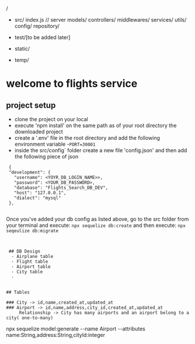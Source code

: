 /
 - src/
    index.js   // server
    models/
    controllers/
    middlewares/
    services/
    utils/
    config/
    repository/

 - test/[to be added later]
 - static/
 - temp/

 # welcome to flights service

 ## project setup
- clone the project on your local
- execute 'npm install' on the same path as of your root directory the downloaded project
- create a '.env' file in the root directory and add the following environment variable 
  -`PORT=30001`
- inside the src/config` folder create a new file 'config.json' and then add the following piece of json

 ```
  {
  "development": {
    "username": <YOYR_DB_LOGIN_NAME>>,
    "password": <YOUR_DB_PASSWORD>,
    "database": "Flights_Search_DB_DEV",
    "host": "127.0.0.1",
    "dialect": "mysql"
  },
  
 ```

 Once you've added your db config as listed above, go to the src folder from
 your terminal and execute:
 `npx sequelize db:create`
and then execute:
`npx seqeulize db:migrate`
```


 ## DB Design
  - Airplane table
  - Flight table
  - Airport table
  - City table
  -  


## Tables

### City -> id,name,created_at,updated_at
### Airport -> id,name,address,city_id,created_at,updated_at
     Relationship -> City has many airports and an airport belong to a city( one-to-many)

```
npx sequelize model:generate --name Airport --attributes name:String,address:String,cityId:integer 

```
